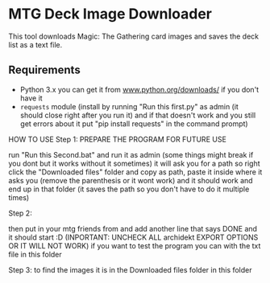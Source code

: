 # MTG Deck Image Downloader

This tool downloads Magic: The Gathering card images and saves the deck list as a text file.

## Requirements
- Python 3.x you can get it from www.python.org/downloads/  if you don't have it 
- `requests` module (install by running "Run this first.py" as admin (it should close right after you run it) and if that doesn't work and you still get errors about it put "pip install requests" in the command prompt)

HOW TO USE
Step 1: PREPARE THE PROGRAM FOR FUTURE USE

 run "Run this Second.bat" and run it as admin (some things might break if you dont but it works without it sometimes) it will ask you for a path so right click the "Downloaded files" folder and copy as path, paste it inside where it asks you (remove the parenthesis or it wont work) and it should work and end up in that folder (it saves the path so you don't have to do it multiple times) 

Step 2: 

then put in your mtg friends from and add another line that says DONE and it should start :D (INPORTANT: UNCHECK ALL archidekt EXPORT OPTIONS OR IT WILL NOT WORK) if you want to test the program you can with the txt file in this folder

Step 3: 
to find the images it is in the Downloaded files folder in this folder
